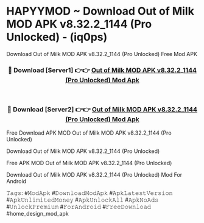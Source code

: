 # HAPYYMOD ~ Download Out of Milk MOD APK v8.32.2_1144 (Pro Unlocked) - (iq0ps)
Download Out of Milk MOD APK v8.32.2_1144 (Pro Unlocked) Free Mod APK

<div align="center">
<h3>🔴 Download [Server1] 👉👉 <a href="https://apk-comot.site?title=Out_of_Milk_MOD_APK_v8.32.2_1144_(Pro_Unlocked)">Out of Milk MOD APK v8.32.2_1144 (Pro Unlocked) Mod Apk</a></h3><br>

<h3>🔴 Download [Server2] 👉👉 <a href="https://apk-comot.site?title=Out_of_Milk_MOD_APK_v8.32.2_1144_(Pro_Unlocked)">Out of Milk MOD APK v8.32.2_1144 (Pro Unlocked) Mod Apk</a></h3>
</div>


Free Download APK MOD Out of Milk MOD APK v8.32.2_1144 (Pro Unlocked)

Download Out of Milk MOD APK v8.32.2_1144 (Pro Unlocked) 

Free APK MOD Out of Milk MOD APK v8.32.2_1144 (Pro Unlocked) 

Download Out of Milk MOD APK v8.32.2_1144 (Pro Unlocked) Mod For Android

𝚃𝚊𝚐𝚜: #𝙼𝚘𝚍𝙰𝚙𝚔 #𝙳𝚘𝚠𝚗𝚕𝚘𝚊𝚍𝙼𝚘𝚍𝙰𝚙𝚔 #𝙰𝚙𝚔𝙻𝚊𝚝𝚎𝚜𝚝𝚅𝚎𝚛𝚜𝚒𝚘𝚗 #𝙰𝚙𝚔𝚄𝚗𝚕𝚒𝚖𝚒𝚝𝚎𝚍𝙼𝚘𝚗𝚎𝚢 #𝙰𝚙𝚔𝚄𝚗𝚕𝚘𝚌𝚔𝙰𝚕𝚕 #𝙰𝚙𝚔𝙽𝚘𝙰𝚍𝚜 #𝚄𝚗𝚕𝚘𝚌𝚔𝙿𝚛𝚎𝚖𝚒𝚞𝚖 #𝙵𝚘𝚛𝙰𝚗𝚍𝚛𝚘𝚒𝚍 #𝙵𝚛𝚎𝚎𝙳𝚘𝚠𝚗𝚕𝚘𝚊𝚍 #home_design_mod_apk
